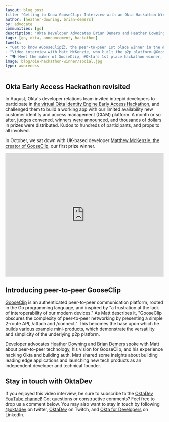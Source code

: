 ```yaml
---
layout: blog_post
title: "Getting to Know GooseClip: Interview with an Okta Hackathon Winner"
author: [heather-downing, brian-demers]
by: advocate
communities: [go]
description: "Okta Developer Advocates Brian Demers and Heather Downing in conversation with Matthew McKenzie, developer of GooseClip, a peer-to-peer app which took first prize in the Okta's Identity Engine Hackathon."
tags: [go, okta, announcement, hackathon]
tweets:
- "Get to know #GooseClip🏆, the peer-to-peer 1st place winner in the #Okta Identity Engine Hackathon. Developer Matt McKenzie chats with @briandemers & @Quorralyne 📺 "
- "Video interview with Matt McKenzie, who built the p2p platform @GooseClip, and won 1st prize in the Okta Identity Engine Hackathon🏆 "
- "🗣 Meet the maker of GooseClip, #Okta's 1st place hackathon winner, in conversation with @briandemers and @Quorralyne "
image: blog/oie-hackathon-winner/social.jpg
type: awareness 
---
```


## Okta Early Access Hackathon revisited

In August, Okta's developer relations team invited intrepid developers to participate in [the virtual Okta Identity Engine Early Access Hackathon](/blog/2021/08/11/okta-identity-engine-early-access-hackathon), and challenged them to build a working app with our limited availability new customer identity and access management (CIAM) platform. A month or so after, judges convened, [winners were announced](/blog/2021/09/28/okta-hackathon-2021-winners), and thousands of dollars in prizes were distributed. Kudos to hundreds of participants, and props to all involved. 

In October, we sat down with UK-based developer [Matthew McKenzie, the creator of GooseClip](https://devpost.com/software/gooseclip), our first prize winner. 

<div style="text-align: center; margin-bottom: 1.25rem">
<iframe width="700" height="394" style="max-width: 100%" src="https://www.youtube.com/embed/aLSda4LMgy8" frameborder="0" allow="accelerometer; autoplay; encrypted-media; gyroscope; picture-in-picture" allowfullscreen></iframe>
</div>

## Introducing peer-to-peer GooseClip 

[GooseClip](https://gooseclip.com/#/) is an authenticated peer-to-peer communication platform, rooted in the Go programming language, and inspired by "a frustration at the lack of interoperability of our modern devices." As Matt describes it, "GooseClip obscures the complexity of peer-to-peer networking by presenting a simple 2-route API, /attach and /connect." This becomes the base upon which he builds various example mini-products, which demonstrate the versatility and simplicity of the underlying p2p platform. 

Developer advocates [Heather Downing](https://twitter.com/quorralyne) and [Brian Demers](https://twitter.com/briandemers) spoke with Matt about peer-to-peer technology, his vision for GooseClip, and his experience hacking Okta and building auth. Matt shared some insights about building leading edge applications and launching new tech products as an independent developer and technical founder. 

## Stay in touch with OktaDev

If you enjoyed this video interview, be sure to subscribe to the [OktaDev YouTube channel](https://www.youtube.com/oktadev)! Got questions or constructive comments? Feel free to drop us a comment below. You may also want to stay in touch by following [@oktadev](https://twitter.com/oktadev) on twitter, [OktaDev](https://www.twitch.tv/oktadev) on Twitch, and [Okta for Developers](https://www.linkedin.com/company/oktadev/7352/) on LinkedIn. 
